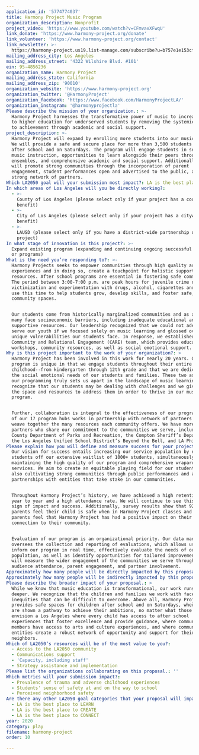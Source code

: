 ```yaml
---
application_id: '5774774037'
title: Harmony Project Music Program
organization_description: Nonprofit
project_video: 'https://www.youtube.com/watch?v=CFmvaxXFwqU'
link_donate: 'https://www.harmony-project.org/donate'
link_volunteer: 'https://www.harmony-project.org/contact'
link_newsletter: >-
  https://harmony-project.us19.list-manage.com/subscribe?u=b757e1e153cfe4a66d615ec92&id=864c9a08ee
mailing_address_city: Los Angeles
mailing_address_street: '4322 Wilshire Blvd. #101'
ein: 95-4856236
organization_name: Harmony Project
mailing_address_state: California
mailing_address_zip: '90010'
organization_website: 'https://www.harmony-project.org'
organization_twitter: '@HarmonyProject'
organization_facebook: 'https://www.facebook.com/HarmonyProjectLA/'
organization_instagram: '@harmonyprojectla'
Please describe the mission of your organization.: >-
  Harmony Project harnesses the transformative power of music to increase access
  to higher education for underserved students by removing the systemic barriers
  to achievement through academic and social support.
project_description: >-
  Harmony Project will expand by enrolling more students into our music program.
  We will provide a safe and secure place for more than 3,500 students to go
  after school and on Saturdays. The program will engage students in sequential
  music instruction, opportunities to learn alongside their peers through
  ensembles, and comprehensive academic and social support. Additionally, we
  will promote strong communities through the incorporation of parent
  engagement, student performances open and advertised to the public, and a
  strong network of partners.
Which LA2050 goal will your submission most impact?: LA is the best place to PLAY
In which areas of Los Angeles will you be directly working?:
  - >-
    County of Los Angeles (please select only if your project has a countywide
    benefit)
  - >-
    City of Los Angeles (please select only if your project has a citywide
    benefit)
  - >-
    LAUSD (please select only if you have a district-wide partnership or
    project)
In what stage of innovation is this project?: >-
  Expand existing program (expanding and continuing ongoing successful projects
  or programs)
What is the need you’re responding to?: >-
  Harmony Projects seeks to empower communities through high quality arts
  experiences and in doing so, create a touchpoint for holistic support and
  resources. After school programs are essential in fostering safe communities.
  The period between 3:00-7:00 p.m. are peak hours for juvenile crime or
  victimization and experimentation with drugs, alcohol, cigarettes and sex. We
  use this time to help students grow, develop skills, and foster safe, positive
  community spaces.


  Our students come from historically marginalized communities and as a result,
  many face socioeconomic barriers, including inadequate educational and
  supportive resources. Our leadership recognized that we could not adequately
  serve our youth if we focused solely on music learning and glossed over the
  unique vulnerabilities our students face. In response, we established the
  Community and Relational Engagement (CARE) team, which provides educational
  workshops, community resources, as well as social emotional support.
Why is this project important to the work of your organization?: >
  Harmony Project has been involved in this work for nearly 20 years. Our
  program is unique in that we engage students throughout their entire
  childhood--from kindergarten through 12th grade and that we are dedicated to
  the social emotional needs of our students and families. These two aspects of
  our programming truly sets us apart in the landscape of music learning. We
  recognize that our students may be dealing with challenges and we give them
  the space and resources to address them in order to thrive in our music
  program.


  Further, collaboration is integral to the effectiveness of our program. Each
  of our 17 program hubs works in partnership with network of partners and we
  weave together the many resources each community offers. We have more than 50
  partners who share our commitment to the communities we serve, including LA
  County Department of Parks and Recreation, the Compton Sheriff’s Department,
  the Los Angeles Unified School District’s Beyond the Bell, and LA Phil.
Please explain how you will define and measure success for your project.: >
  Our vision for success entails increasing our service population by enrolling
  students off our extensive waitlist of 1000+ students, simultaneously
  maintaining the high quality of our program and comprehensive wraparound
  services. We aim to create an equitable playing field for our students while
  also cultivating strong communities through public performances and activating
  partnerships with entities that take stake in our communities.


  Throughout Harmony Project’s history, we have achieved a high retention rate
  year to year and a high attendance rate. We will continue to see this as a
  sign of impact and success. Additionally, survey results show that 92% of
  parents feel their child is safe when in Harmony Project classes and 87% of
  parents feel that Harmony Project has had a positive impact on their
  connection to their community. 


  Evaluation of our program is an organizational priority. Our data manager
  oversees the collection and reporting of evaluations, which allows us to
  inform our program in real time, effectively evaluate the needs of our
  population, as well as identify opportunities for tailored improvement. We
  will measure the wider engagement of the communities we serve through 
  audience attendance, parent engagement, and partner involvement. 
Approximately how many people will be directly impacted by this proposal?: '3500'
Approximately how many people will be indirectly impacted by this proposal?: '7000'
Please describe the broader impact of your proposal.: >
  While we know that music education is transformational, our work runs much
  deeper. We recognize that the children and families we work with face systemic
  inequities that can be difficult to overcome. Above all, Harmony Project
  provides safe spaces for children after school and on Saturdays, where they
  are shown a pathway to achieve their ambitions, no matter what those are. We
  envision a Los Angeles where every child has access to after school
  experiences that foster excellence and provide guidance, where community
  members have access to arts and culture experiences, and where community
  entities create a robust network of opportunity and support for their
  neighbors.
Which of LA2050’s resources will be of the most value to you?:
  - Access to the LA2050 community
  - Communications support
  - 'Capacity, including staff'
  - Strategy assistance and implementation
Please list the organizations collaborating on this proposal.: ''
Which metrics will your submission impact?:
  - Prevalence of trauma and adverse childhood experiences
  - Students' sense of safety at and on the way to school
  - Perceived neighborhood safety
Are there any other LA2050 goal categories that your proposal will impact?:
  - LA is the best place to LEARN
  - LA is the best place to CREATE
  - LA is the best place to CONNECT
year: 2020
category: play
filename: harmony-project
order: 10

---
```

